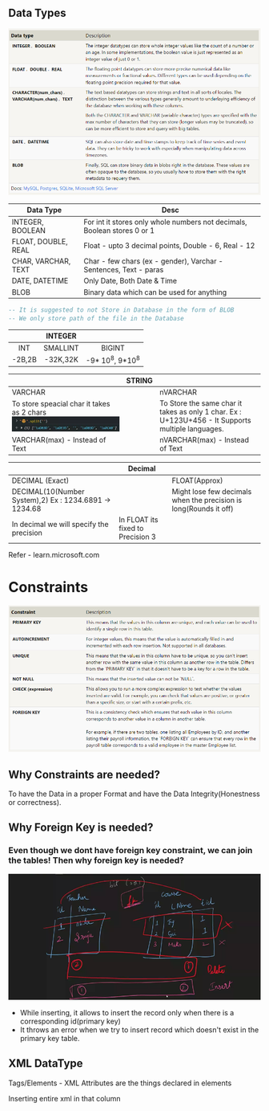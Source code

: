 ## Data Types
![Data Types](./Images/image-25.png)

Data Type | Desc |
-| -|
INTEGER, BOOLEAN | For int it stores only whole numbers not decimals, Boolean stores 0 or 1
FLOAT, DOUBLE, REAL | Float - upto 3 decimal points, Double - 6, Real - 12
CHAR, VARCHAR, TEXT | Char - few chars (ex - gender), Varchar - Sentences, Text - paras
DATE, DATETIME | Only Date, Both Date & Time
BLOB | Binary data which can be used for anything 
```sql 
-- It is suggested to not Store in Database in the form of BLOB
-- We only store path of the file in the Database
```

| |INTEGER| |
|:-:|:-:|:-:|
INT|SMALLINT|BIGINT|
-2B,2B|-32K,32K|-9* 10<sup>8</sup>, 9*10<sup>8</sup>|


| |STRING||
|-|-|-|
VARCHAR| | nVARCHAR|
To store speacial char it takes as 2 chars ![Unicode example](./Images/image-28.png)| | To Store the same char it takes as only 1 char. Ex : U+123U+456 - It Supports multiple languages.
VARCHAR(max) - Instead of Text| |nVARCHAR(max) - Instead of Text


| | Decimal| |
-|-|-|
DECIMAL (Exact)| | FLOAT(Approx)
DECIMAL(10(Number System),2) Ex : 1234.6891 -> 1234.68| | Might lose few decimals when the precision is long(Rounds it off)
In decimal we will specify the precision | In FLOAT its fixed to Precision 3


Refer - learn.microsoft.com
# Constraints
![Constraints](./Images/image-26.png)
## Why Constraints are needed?
To have the Data in a proper Format and have the Data Integrity(Honestness or correctness).

## Why Foreign Key is needed?
### Even though we dont have foreign key constraint, we can join the tables! Then why foreign key is needed?
![Example - Foreign Key](./Images/image-27.png)
- While inserting, it allows to insert the record only when there is a corresponding id(primary key)
- It throws an error when we try to insert record which doesn't exist in the primary key table.


## XML DataType
Tags/Elements - XML
Attributes are the things declared in elements

Inserting entire xml in that column



